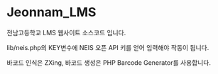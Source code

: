 # Jeonnam_LMS
전남고등학교 LMS 웹사이트 소스코드 입니다.


lib/neis.php의 KEY변수에 NEIS 오픈 API 키를 얻어 입력해야 작동이 됩니다.

바코드 인식은 ZXing, 바코드 생성은 PHP Barcode Generator를 사용합니다.
